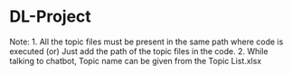 # DL-Project
Note: 1. All the topic files must be present in the same path where code is executed (or) Just add the path of the topic files in the code.
      2. While talking to chatbot, Topic name can be given from the Topic List.xlsx
